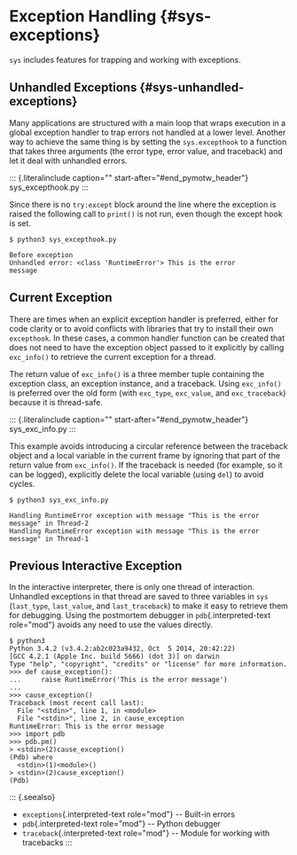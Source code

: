 # Exception Handling {#sys-exceptions}

`sys` includes features for trapping and working with exceptions.

## Unhandled Exceptions {#sys-unhandled-exceptions}

Many applications are structured with a main loop that wraps execution in a global exception handler to trap errors not handled at a lower level. Another way to achieve the same thing is by setting the `sys.excepthook` to a function that takes three arguments (the error type, error value, and traceback) and let it deal with unhandled errors.

::: {.literalinclude caption="" start-after="#end_pymotw_header"} sys_excepthook.py :::

Since there is no `try:except` block around the line where the exception is raised the following call to `print()` is not run, even though the except hook is set.

```{.sourceCode .none}
$ python3 sys_excepthook.py

Before exception
Unhandled error: <class 'RuntimeError'> This is the error
message
```

## Current Exception

There are times when an explicit exception handler is preferred, either for code clarity or to avoid conflicts with libraries that try to install their own `excepthook`. In these cases, a common handler function can be created that does not need to have the exception object passed to it explicitly by calling `exc_info()` to retrieve the current exception for a thread.

The return value of `exc_info()` is a three member tuple containing the exception class, an exception instance, and a traceback. Using `exc_info()` is preferred over the old form (with `exc_type`, `exc_value`, and `exc_traceback`) because it is thread-safe.

::: {.literalinclude caption="" start-after="#end_pymotw_header"} sys_exc_info.py :::

This example avoids introducing a circular reference between the traceback object and a local variable in the current frame by ignoring that part of the return value from `exc_info()`. If the traceback is needed (for example, so it can be logged), explicitly delete the local variable (using `del`) to avoid cycles.

```{.sourceCode .none}
$ python3 sys_exc_info.py

Handling RuntimeError exception with message "This is the error
message" in Thread-2
Handling RuntimeError exception with message "This is the error
message" in Thread-1
```

## Previous Interactive Exception

In the interactive interpreter, there is only one thread of interaction. Unhandled exceptions in that thread are saved to three variables in `sys` (`last_type`, `last_value`, and `last_traceback`) to make it easy to retrieve them for debugging. Using the postmortem debugger in `pdb`{.interpreted-text role="mod"} avoids any need to use the values directly.

```{.sourceCode .none}
$ python3
Python 3.4.2 (v3.4.2:ab2c023a9432, Oct  5 2014, 20:42:22)
[GCC 4.2.1 (Apple Inc. build 5666) (dot 3)] on darwin
Type "help", "copyright", "credits" or "license" for more information.
>>> def cause_exception():
...     raise RuntimeError('This is the error message')
...
>>> cause_exception()
Traceback (most recent call last):
  File "<stdin>", line 1, in <module>
  File "<stdin>", line 2, in cause_exception
RuntimeError: This is the error message
>>> import pdb
>>> pdb.pm()
> <stdin>(2)cause_exception()
(Pdb) where
  <stdin>(1)<module>()
> <stdin>(2)cause_exception()
(Pdb)
```

::: {.seealso}

- `exceptions`{.interpreted-text role="mod"} \-- Built-in errors
- `pdb`{.interpreted-text role="mod"} \-- Python debugger
- `traceback`{.interpreted-text role="mod"} \-- Module for working with tracebacks :::
